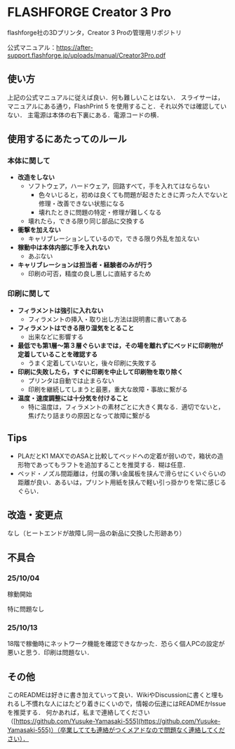 # FLASHFORGE Creator 3 Pro

flashforge社の3Dプリンタ，Creator 3 Proの管理用リポジトリ

公式マニュアル：https://after-support.flashforge.jp/uploads/manual/Creator3Pro.pdf

## 使い方

上記の公式マニュアルに従えば良い．何も難しいことはない．
スライサーは，マニュアルにある通り，FlashPrint 5 を使用すること．それ以外では確認していない．
主電源は本体の右下裏にある．電源コードの横．

## 使用するにあたってのルール

### 本体に関して
- **改造をしない**
  - ソフトウェア，ハードウェア，回路すべて，手を入れてはならない
    - 色々いじると，初めは良くても問題が起きたときに弄った人でないと修理・改善できない状態になる
    - 壊れたときに問題の特定・修理が難しくなる
  - 壊れたら，できる限り同じ部品に交換する
- **衝撃を加えない**
  - キャリブレーションしているので，できる限り外乱を加えない
- **稼動中は本体内部に手を入れない**
  - あぶない
- **キャリブレーションは担当者・経験者のみが行う**
  - 印刷の可否，精度の良し悪しに直結するため

### 印刷に関して
- **フィラメントは強引に入れない**
  - フィラメントの挿入・取り出し方法は説明書に書いてある
- **フィラメントはできる限り湿気をとること**
  - 出来などに影響する
- **最低でも第1層～第３層ぐらいまでは，その場を離れずにベッドに印刷物が定着していることを確認する**
  - うまく定着していないと，後々印刷に失敗する
- **印刷に失敗したら，すぐに印刷を中止して印刷物を取り除く**
  - プリンタは自動では止まらない
  - 印刷を継続してしまうと最悪，重大な故障・事故に繋がる
- **温度・速度調整には十分気を付けること**
  - 特に温度は，フィラメントの素材ごとに大きく異なる．適切でないと，焦げたり詰まりの原因となって故障に繋がる

## Tips

- PLAだとK1 MAXでのASAと比較してベッドへの定着が弱いので，箱状の造形物であってもラフトを追加することを推奨する．糊は任意．
- ベッド・ノズル間距離は，付属の薄い金属板を挟んで滑らせにくいぐらいの距離が良い．あるいは，プリント用紙を挟んで軽い引っ掛かりを常に感じるぐらい．

## 改造・変更点

なし（ヒートエンドが故障し同一品の新品に交換した形跡あり）

## 不具合

### 25/10/04

稼動開始

特に問題なし

### 25/10/13

18階で稼働時にネットワーク機能を確認できなかった．恐らく個人PCの設定が悪いと思う．印刷は問題ない．

## その他

このREADMEは好きに書き加えていって良い．WikiやDiscussionに書くと埋もれるし不慣れな人にはたどり着きにくいので，情報の伝達にはREADMEかIssueを推奨する．
何かあれば，私まで連絡してください（[https://github.com/Yusuke-Yamasaki-555](https://github.com/Yusuke-Yamasaki-555)）（卒業してても連絡がつくメアドなので問題なく連絡してください）．
